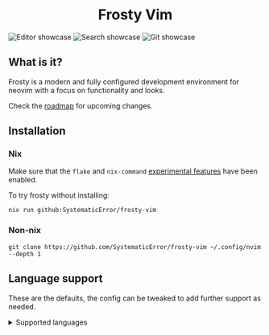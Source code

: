 <h1 align="center">Frosty Vim</h1>

![Editor showcase](https://github.com/SystematicError/frosty-vim/assets/63366086/ab4f0a59-16db-47da-8530-d32565885db8)
![Search showcase](https://github.com/SystematicError/frosty-vim/assets/63366086/d7758606-91b1-46bd-ab93-1c4ec0b24a69)
![Git showcase](https://github.com/SystematicError/frosty-vim/assets/63366086/307e0922-a604-4b16-a4b3-6292e605bc95)

## What is it?

Frosty is a modern and fully configured development environment for neovim with a focus on functionality and looks.

Check the [roadmap](https://github.com/SystematicError/frosty-vim/issues/1) for upcoming changes.

## Installation

### Nix

Make sure that the `flake` and `nix-command` [experimental features](https://nixos.org/manual/nix/unstable/contributing/experimental-features.html) have been enabled.

To try frosty without installing:

```console
nix run github:SystematicError/frosty-vim
```

### Non-nix

```console
git clone https://github.com/SystematicError/frosty-vim ~/.config/nvim --depth 1
```

## Language support

These are the defaults, the config can be tweaked to add further support as needed.

<details>
<summary>Supported languages</summary>

| Language   | Treesitter | LSP | Formatter |
| ---------- | ---------- | --- | --------- |
| Bash       | ✓          |     |           |
| C          | ✓          |     |           |
| C++        | ✓          |     |           |
| CSS        | ✓          | ✓   | ✓         |
| Diff       | ✓          |     |           |
| Dockerfile | ✓          |     |           |
| Go         | ✓          |     |           |
| HTML       | ✓          | ✓   | ✓         |
| Javascript | ✓          |     | ✓         |
| JSON       | ✓          | ✓   | ✓         |
| Latex      | ✓          |     |           |
| Less       |            | ✓   | ✓         |
| Lua        | ✓          | ✓   | ✓         |
| Make       | ✓          |     |           |
| Markdown   | ✓          |     | ✓         |
| Nix        | ✓          | ✓   | ✓         |
| Python     | ✓          |     |           |
| Rust       | ✓          | ✓   | ✓         |
| SCSS       | ✓          | ✓   | ✓         |
| TOML       | ✓          |     |           |
| Typescript | ✓          |     | ✓         |
| Vim        | ✓          |     |           |
| Vimdoc     | ✓          |     |           |
| XML        | ✓          |     |           |
| YAML       | ✓          |     | ✓         |

</details>
